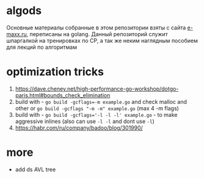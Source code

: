 # algods
Основные материалы собранные в этом репозитории взяты с сайта [e-maxx.ru](http://e-maxx.ru), переписаны на golang.
Данный репозиторий служит шпаргалкой на тренировках по CP, а так же неким наглядным пособием для лекций по алгоритмам
# optimization tricks
  1. https://dave.cheney.net/high-performance-go-workshop/dotgo-paris.html#bounds_check_elimination
  2. build with - `go build -gcflags=-m example.go` and check malloc and other or `go build -gcflags "-m -m" example.go` (max 4 -m flags)
  3. build with - `go build -gcflags='-l -l -l' example.go` - to make aggressive inlines (also can use `-l -l` and dont use `-l`)
  4. https://habr.com/ru/company/badoo/blog/301990/
# more
+ add ds AVL tree 

